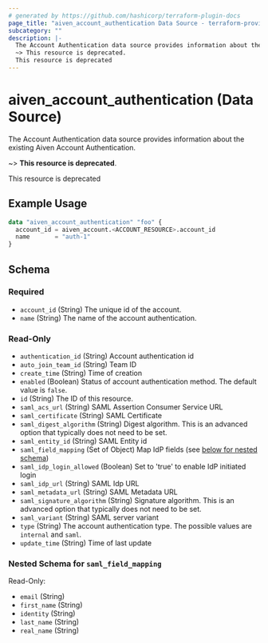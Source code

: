 ```yaml
---
# generated by https://github.com/hashicorp/terraform-plugin-docs
page_title: "aiven_account_authentication Data Source - terraform-provider-aiven"
subcategory: ""
description: |-
  The Account Authentication data source provides information about the existing Aiven Account Authentication.
  ~> This resource is deprecated.
  This resource is deprecated
---
```


# aiven_account_authentication (Data Source)

The Account Authentication data source provides information about the existing Aiven Account Authentication.

~> **This resource is deprecated**.

This resource is deprecated

## Example Usage

```terraform
data "aiven_account_authentication" "foo" {
  account_id = aiven_account.<ACCOUNT_RESOURCE>.account_id
  name       = "auth-1"
}
```

<!-- schema generated by tfplugindocs -->
## Schema

### Required

- `account_id` (String) The unique id of the account.
- `name` (String) The name of the account authentication.

### Read-Only

- `authentication_id` (String) Account authentication id
- `auto_join_team_id` (String) Team ID
- `create_time` (String) Time of creation
- `enabled` (Boolean) Status of account authentication method. The default value is `false`.
- `id` (String) The ID of this resource.
- `saml_acs_url` (String) SAML Assertion Consumer Service URL
- `saml_certificate` (String) SAML Certificate
- `saml_digest_algorithm` (String) Digest algorithm. This is an advanced option that typically does not need to be set.
- `saml_entity_id` (String) SAML Entity id
- `saml_field_mapping` (Set of Object) Map IdP fields (see [below for nested schema](#nestedatt--saml_field_mapping))
- `saml_idp_login_allowed` (Boolean) Set to 'true' to enable IdP initiated login
- `saml_idp_url` (String) SAML Idp URL
- `saml_metadata_url` (String) SAML Metadata URL
- `saml_signature_algorithm` (String) Signature algorithm. This is an advanced option that typically does not need to be set.
- `saml_variant` (String) SAML server variant
- `type` (String) The account authentication type. The possible values are `internal` and `saml`.
- `update_time` (String) Time of last update

<a id="nestedatt--saml_field_mapping"></a>
### Nested Schema for `saml_field_mapping`

Read-Only:

- `email` (String)
- `first_name` (String)
- `identity` (String)
- `last_name` (String)
- `real_name` (String)
